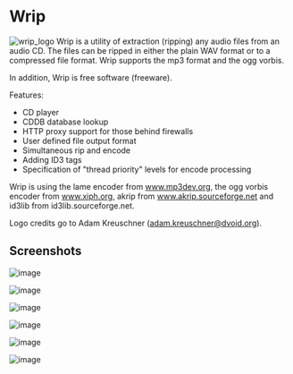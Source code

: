 # Wrip
![wrip_logo](https://user-images.githubusercontent.com/45694082/120651041-9e8e9580-c47e-11eb-84ae-12f2c96a96ce.jpg) Wrip is a utility of extraction (ripping) any audio files from an audio CD. The files can be ripped in either the plain WAV format or to a compressed file format. Wrip supports the mp3 format and the ogg vorbis.

In addition, Wrip is free software (freeware).

Features:
* CD player
* CDDB database lookup
* HTTP proxy support for those behind firewalls
* User defined file output format
* Simultaneous rip and encode
* Adding ID3 tags
* Specification of "thread priority" levels for encode processing

Wrip is using the lame encoder from www.mp3dev.org, the ogg vorbis encoder from www.xiph.org, akrip from www.akrip.sourceforge.net and id3lib from id3lib.sourceforge.net.

Logo credits go to Adam Kreuschner (adam.kreuschner@dvoid.org).

## Screenshots
![image](https://user-images.githubusercontent.com/45694082/120648283-bdd7f380-c47b-11eb-98d9-d4d028ab341d.png)

![image](https://user-images.githubusercontent.com/45694082/120648293-c16b7a80-c47b-11eb-9c2f-441552a989e0.png)

![image](https://user-images.githubusercontent.com/45694082/120648322-c8928880-c47b-11eb-9df5-3bda03df1e17.png)

![image](https://user-images.githubusercontent.com/45694082/120648337-ccbea600-c47b-11eb-885e-25718b354a46.png)

![image](https://user-images.githubusercontent.com/45694082/120648352-d21bf080-c47b-11eb-9e85-7877e674d48b.png)

![image](https://user-images.githubusercontent.com/45694082/120648367-d6e0a480-c47b-11eb-9539-4333f46c9cc2.png)
